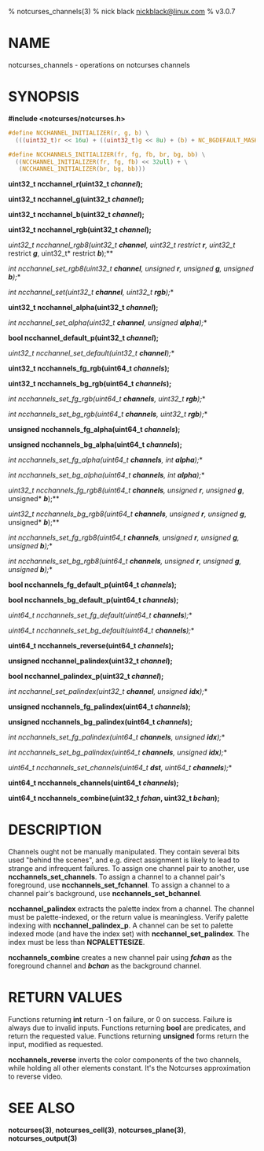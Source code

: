 % notcurses_channels(3)
% nick black <nickblack@linux.com>
% v3.0.7

# NAME

notcurses_channels - operations on notcurses channels

# SYNOPSIS

**#include <notcurses/notcurses.h>**

```c
#define NCCHANNEL_INITIALIZER(r, g, b) \
  (((uint32_t)r << 16u) + ((uint32_t)g << 8u) + (b) + NC_BGDEFAULT_MASK)

#define NCCHANNELS_INITIALIZER(fr, fg, fb, br, bg, bb) \
  ((NCCHANNEL_INITIALIZER(fr, fg, fb) << 32ull) + \
   (NCCHANNEL_INITIALIZER(br, bg, bb)))
```

**uint32_t ncchannel_r(uint32_t ***channel***);**

**uint32_t ncchannel_g(uint32_t ***channel***);**

**uint32_t ncchannel_b(uint32_t ***channel***);**

**uint32_t ncchannel_rgb(uint32_t ***channel***);**

**uint32_t ncchannel_rgb8(uint32_t ***channel***, uint32_t* restrict ***r***, uint32_t* restrict ***g***, uint32_t* restrict ***b***);**

**int ncchannel_set_rgb8(uint32_t* ***channel***, unsigned ***r***, unsigned ***g***, unsigned ***b***);**

**int ncchannel_set(uint32_t* ***channel***, uint32_t ***rgb***);**

**uint32_t ncchannel_alpha(uint32_t ***channel***);**

**int ncchannel_set_alpha(uint32_t* ***channel***, unsigned ***alpha***);**

**bool ncchannel_default_p(uint32_t ***channel***);**

**uint32_t ncchannel_set_default(uint32_t* ***channel***);**

**uint32_t ncchannels_fg_rgb(uint64_t ***channels***);**

**uint32_t ncchannels_bg_rgb(uint64_t ***channels***);**

**int ncchannels_set_fg_rgb(uint64_t* ***channels***, uint32_t ***rgb***);**

**int ncchannels_set_bg_rgb(uint64_t* ***channels***, uint32_t ***rgb***);**

**unsigned ncchannels_fg_alpha(uint64_t ***channels***);**

**unsigned ncchannels_bg_alpha(uint64_t ***channels***);**

**int ncchannels_set_fg_alpha(uint64_t* ***channels***, int ***alpha***);**

**int ncchannels_set_bg_alpha(uint64_t* ***channels***, int ***alpha***);**

**uint32_t ncchannels_fg_rgb8(uint64_t ***channels***, unsigned* ***r***, unsigned* ***g***, unsigned* ***b***);**

**uint32_t ncchannels_bg_rgb8(uint64_t ***channels***, unsigned* ***r***, unsigned* ***g***, unsigned* ***b***);**

**int ncchannels_set_fg_rgb8(uint64_t* ***channels***, unsigned ***r***, unsigned ***g***, unsigned ***b***);**

**int ncchannels_set_bg_rgb8(uint64_t* ***channels***, unsigned ***r***, unsigned ***g***, unsigned ***b***);**

**bool ncchannels_fg_default_p(uint64_t ***channels***);**

**bool ncchannels_bg_default_p(uint64_t ***channels***);**

**uint64_t ncchannels_set_fg_default(uint64_t* ***channels***);**

**uint64_t ncchannels_set_bg_default(uint64_t* ***channels***);**

**uint64_t ncchannels_reverse(uint64_t ***channels***);**

**unsigned ncchannel_palindex(uint32_t ***channel***);**

**bool ncchannel_palindex_p(uint32_t ***channel***);**

**int ncchannel_set_palindex(uint32_t* ***channel***, unsigned ***idx***);**

**unsigned ncchannels_fg_palindex(uint64_t ***channels***);**

**unsigned ncchannels_bg_palindex(uint64_t ***channels***);**

**int ncchannels_set_fg_palindex(uint64_t* ***channels***, unsigned ***idx***);**

**int ncchannels_set_bg_palindex(uint64_t* ***channels***, unsigned ***idx***);**

**uint64_t ncchannels_set_channels(uint64_t* ***dst***, uint64_t ***channels***);**

**uint64_t ncchannels_channels(uint64_t ***channels***);**

**uint64_t ncchannels_combine(uint32_t ***fchan***, uint32_t ***bchan***);**

# DESCRIPTION

Channels ought not be manually manipulated. They contain several bits used
"behind the scenes", and e.g. direct assignment is likely to lead to strange
and infrequent failures. To assign one channel pair to another, use
**ncchannels_set_channels**. To assign a channel to a channel pair's
foreground, use **ncchannels_set_fchannel**. To assign a channel to a channel
pair's background, use **ncchannels_set_bchannel**.

**ncchannel_palindex** extracts the palette index from a channel. The channel
must be palette-indexed, or the return value is meaningless. Verify palette
indexing with **ncchannel_palindex_p**. A channel can be set to palette
indexed mode (and have the index set) with **ncchannel_set_palindex**. The
index must be less than **NCPALETTESIZE**.

**ncchannels_combine** creates a new channel pair using ***fchan*** as the
foreground channel and ***bchan*** as the background channel.

# RETURN VALUES

Functions returning **int** return -1 on failure, or 0 on success. Failure is
always due to invalid inputs. Functions returning **bool** are predicates, and
return the requested value. Functions returning **unsigned** forms return the
input, modified as requested.

**ncchannels_reverse** inverts the color components of the two channels,
while holding all other elements constant. It's the Notcurses approximation
to reverse video.

# SEE ALSO

**notcurses(3)**,
**notcurses_cell(3)**,
**notcurses_plane(3)**,
**notcurses_output(3)**

